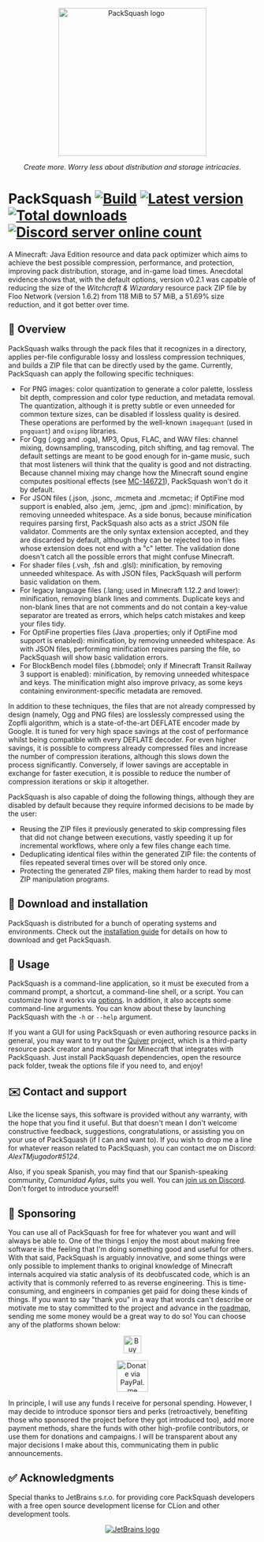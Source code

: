 <p align="center"><img src="https://user-images.githubusercontent.com/31966940/124388201-1f40eb80-dce2-11eb-88e8-3934d7d73c0a.png" alt="PackSquash logo" width="300" height="300"></p>
<p align="center"><i>Create more. Worry less about distribution and storage intricacies.</i></p>

# PackSquash [![Build](https://github.com/ComunidadAylas/PackSquash/workflows/CI/badge.svg)](https://github.com/ComunidadAylas/PackSquash/actions?query=workflow%3ACI) [![Latest version](https://img.shields.io/github/v/release/ComunidadAylas/PackSquash?label=Latest%20version)](https://github.com/ComunidadAylas/PackSquash/releases/latest) [![Total downloads](https://img.shields.io/github/downloads/ComunidadAylas/PackSquash/total?label=Downloads)](https://github.com/ComunidadAylas/PackSquash/releases/latest) [![Discord server online count](https://img.shields.io/discord/85364538328768512?label=Discord&logo=discord)](https://discord.gg/bGUSamzJYp)

A Minecraft: Java Edition resource and data pack optimizer which aims to achieve
the best possible compression, performance, and protection, improving pack
distribution, storage, and in-game load times. Anecdotal evidence shows that,
with the default options, version v0.2.1 was capable of reducing the size of the
_Witchcraft & Wizardary_ resource pack ZIP file by Floo Network (version 1.6.2)
from 118 MiB to 57 MiB, a 51.69% size reduction, and it got better over time.

## 🔎 Overview

PackSquash walks through the pack files that it recognizes in a directory,
applies per-file configurable lossy and lossless compression techniques, and
builds a ZIP file that can be directly used by the game. Currently, PackSquash
can apply the following specific techniques:

* For PNG images: color quantization to generate a color palette, lossless bit
  depth, compression and color type reduction, and metadata removal. The
  quantization, although it is pretty subtle or even unneeded for common texture
  sizes, can be disabled if lossless quality is desired. These operations are
  performed by the well-known `imagequant` (used in `pngquant`) and `oxipng`
  libraries.
* For Ogg (.ogg and .oga), MP3, Opus, FLAC, and WAV files: channel mixing,
  downsampling, transcoding, pitch shifting, and tag removal. The default
  settings are meant to be good enough for in-game music, such that most
  listeners will think that the quality is good and not distracting. Because
  channel mixing may change how the Minecraft sound engine computes positional
  effects (see [MC-146721](https://bugs.mojang.com/browse/MC-146721)),
  PackSquash won't do it by default.
* For JSON files (.json, .jsonc, .mcmeta and .mcmetac; if OptiFine mod support
  is enabled, also .jem, .jemc, .jpm and .jpmc): minification, by removing
  unneeded whitespace. As a side bonus, because minification requires parsing
  first, PackSquash also acts as a strict JSON file validator. Comments are the
  only syntax extension accepted, and they are discarded by default, although
  they can be rejected too in files whose extension does not end with a "c"
  letter. The validation done doesn't catch all the possible errors that might
  confuse Minecraft.
* For shader files (.vsh, .fsh and .glsl): minification, by removing unneeded
  whitespace. As with JSON files, PackSquash will perform basic validation on
  them.
* For legacy language files (.lang; used in Minecraft 1.12.2 and lower):
  minification, removing blank lines and comments. Duplicate keys and non-blank
  lines that are not comments and do not contain a key-value separator are
  treated as errors, which helps catch mistakes and keep your files tidy.
* For OptiFine properties files (Java .properties; only if OptiFine mod support
  is enabled): minification, by removing unneeded whitespace. As with JSON
  files, performing minification requires parsing the file, so PackSquash will
  show basic validation errors.
* For BlockBench model files (.bbmodel; only if Minecraft Transit Railway 3
  support is enabled): minification, by removing unneeded whitespace and keys.
  The minification might also improve privacy, as some keys containing
  environment-specific metadata are removed.

In addition to these techniques, the files that are not already compressed by
design (namely, Ogg and PNG files) are losslessly compressed using the Zopfli
algorithm, which is a state-of-the-art DEFLATE encoder made by Google. It is
tuned for very high space savings at the cost of performance whilst being
compatible with every DEFLATE decoder. For even higher savings, it is possible
to compress already compressed files and increase the number of compression
iterations, although this slows down the process significantly. Conversely, if
lower savings are acceptable in exchange for faster execution, it is possible to
reduce the number of compression iterations or skip it altogether.

PackSquash is also capable of doing the following things, although they are
disabled by default because they require informed decisions to be made by the
user:

* Reusing the ZIP files it previously generated to skip compressing files that
  did not change between executions, vastly speeding it up for incremental
  workflows, where only a few files change each time.
* Deduplicating identical files within the generated ZIP file: the contents of
  files repeated several times over will be stored only once.
* Protecting the generated ZIP files, making them harder to read by most ZIP
  manipulation programs.

## 🔗 Download and installation

PackSquash is distributed for a bunch of operating systems and environments.
Check out the [installation
guide](https://github.com/ComunidadAylas/PackSquash/wiki/Installation-guide) for
details on how to download and get PackSquash.

## 📝 Usage

PackSquash is a command-line application, so it must be executed from a command
prompt, a shortcut, a command-line shell, or a script. You can customize how it
works via
[options](https://github.com/ComunidadAylas/PackSquash/wiki/Options-files). In
addition, it also accepts some command-line arguments. You can know about these
by launching PackSquash with the `-h` or `--help` argument.

If you want a GUI for using PackSquash or even authoring resource packs in
general, you may want to try out the
[Quiver](https://github.com/DeflatedPickle/Quiver) project, which is a
third-party resource pack creator and manager for Minecraft that integrates with
PackSquash. Just install PackSquash dependencies, open the resource pack folder,
tweak the options file if you need to, and enjoy!

## ✉️ Contact and support

Like the license says, this software is provided without any warranty, with the
hope that you find it useful. But that doesn't mean I don't welcome constructive
feedback, suggestions, congratulations, or assisting you on your use of
PackSquash (if I can and want to). If you wish to drop me a line for whatever
reason related to PackSquash, you can contact me on Discord:
_AlexTMjugador#5124_.

Also, if you speak Spanish, you may find that our Spanish-speaking community,
_Comunidad Aylas_, suits you well. You can [join us on
Discord](https://discord.gg/bGUSamzJYp). Don't forget to introduce yourself!

## 🎁 Sponsoring

You can use all of PackSquash for free for whatever you want and will always be
able to. One of the things I enjoy the most about making free software is the
feeling that I'm doing something good and useful for others. With that said,
PackSquash is arguably innovative, and some things were only possible to
implement thanks to original knowledge of Minecraft internals acquired via
static analysis of its deobfuscated code, which is an activity that is commonly
referred to as reverse engineering. This is time-consuming, and engineers in
companies get paid for doing these kinds of things. If you want to say "thank
you" in a way that words can't describe or motivate me to stay committed to the
project and advance in the
[roadmap](https://github.com/ComunidadAylas/PackSquash/projects/1), sending me
some money would be a great way to do so! You can choose any of the platforms
shown below:

<p align="center"><a href="https://ko-fi.com/K3K758Q08"><img src="https://cdn.ko-fi.com/cdn/kofi2.png?v=2" alt="Buy me a coffee at ko-fi.com" height="36"/></a></p>
<p align="center"><a href="https://www.paypal.me/alejandrogonzalezg98"><img src="https://icon-library.com/images/paypal-donate-icon/paypal-donate-icon-7.jpg" alt="Donate via PayPal.me" height="64"/></a></p>

In principle, I will use any funds I receive for personal spending. However, I
may decide to introduce sponsor tiers and perks (retroactively, benefiting those
who sponsored the project before they got introduced too), add more payment
methods, share the funds with other high-profile contributors, or use them for
donations and campaigns. I will be transparent about any major decisions I make
about this, communicating them in public announcements.

## ✅ Acknowledgments

Special thanks to JetBrains s.r.o. for providing core PackSquash developers
with a free open source development license for CLion and other development
tools.

<p align="center"><a href="https://jb.gg/OpenSourceSupport"><img src="https://resources.jetbrains.com/storage/products/company/brand/logos/jb_square.svg" alt="JetBrains logo"/></a></p>

